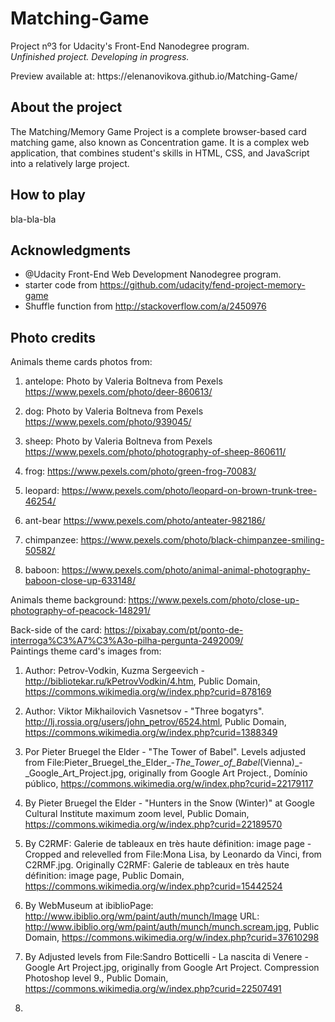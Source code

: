 # Matching-Game

Project nº3 for Udacity's Front-End Nanodegree program.
<br><i>Unfinished project. Developing in progress.</i>
<p>Preview available at: https://elenanovikova.github.io/Matching-Game/ </p>

## About the project

The Matching/Memory Game Project is a complete browser-based card matching game, also known as Concentration game. It is a complex web application, that combines student's skills in HTML, CSS, and JavaScript into a relatively large project.

## How to play

bla-bla-bla

## Acknowledgments

- @Udacity Front-End Web Development Nanodegree program.
- starter code from https://github.com/udacity/fend-project-memory-game <br>
- Shuffle function from http://stackoverflow.com/a/2450976

## Photo credits

Animals theme cards photos from:
1. antelope: 
Photo by Valeria Boltneva from Pexels
https://www.pexels.com/photo/deer-860613/

2. dog:
Photo by Valeria Boltneva from Pexels
https://www.pexels.com/photo/939045/

3. sheep:
Photo by Valeria Boltneva from Pexels
https://www.pexels.com/photo/photography-of-sheep-860611/

4. frog:
https://www.pexels.com/photo/green-frog-70083/

5. leopard:
https://www.pexels.com/photo/leopard-on-brown-trunk-tree-46254/

6. ant-bear
https://www.pexels.com/photo/anteater-982186/

7. chimpanzee:
https://www.pexels.com/photo/black-chimpanzee-smiling-50582/

8. baboon:
https://www.pexels.com/photo/animal-animal-photography-baboon-close-up-633148/

Animals theme background:
https://www.pexels.com/photo/close-up-photography-of-peacock-148291/

Back-side of the card:
https://pixabay.com/pt/ponto-de-interroga%C3%A7%C3%A3o-pilha-pergunta-2492009/
<br>
Paintings theme card's images from:
1. Author: Petrov-Vodkin, Kuzma Sergeevich - http://bibliotekar.ru/kPetrovVodkin/4.htm, Public Domain, https://commons.wikimedia.org/w/index.php?curid=878169

2. Author: Viktor Mikhailovich Vasnetsov - "Three bogatyrs".
http://lj.rossia.org/users/john_petrov/6524.html, Public Domain, https://commons.wikimedia.org/w/index.php?curid=1388349

3. Por Pieter Bruegel the Elder - "The Tower of Babel". Levels adjusted from File:Pieter_Bruegel_the_Elder_-_The_Tower_of_Babel_(Vienna)_-_Google_Art_Project.jpg, originally from Google Art Project., Domínio público, https://commons.wikimedia.org/w/index.php?curid=22179117

4. By Pieter Bruegel the Elder - "Hunters in the Snow (Winter)" at Google Cultural Institute maximum zoom level, Public Domain, https://commons.wikimedia.org/w/index.php?curid=22189570

5. By C2RMF: Galerie de tableaux en très haute définition: image page - Cropped and relevelled from File:Mona Lisa, by Leonardo da Vinci, from C2RMF.jpg. Originally C2RMF: Galerie de tableaux en très haute définition: image page, Public Domain, https://commons.wikimedia.org/w/index.php?curid=15442524

6. By WebMuseum at ibiblioPage: http://www.ibiblio.org/wm/paint/auth/munch/Image URL: http://www.ibiblio.org/wm/paint/auth/munch/munch.scream.jpg, Public Domain, https://commons.wikimedia.org/w/index.php?curid=37610298

7. By Adjusted levels from File:Sandro Botticelli - La nascita di Venere - Google Art Project.jpg, originally from Google Art Project. Compression Photoshop level 9., Public Domain, https://commons.wikimedia.org/w/index.php?curid=22507491

8. 
